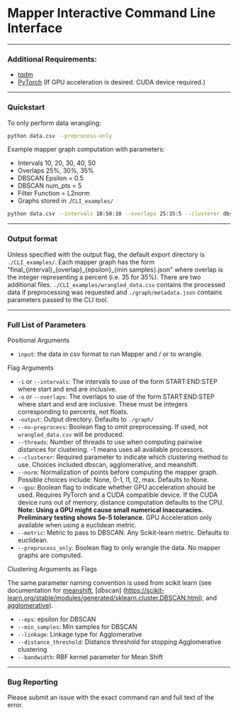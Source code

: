 # Mapper Interactive Command Line Interface

---

### Additional Requirements:

* [tqdm](https://github.com/tqdm/tqdm)
* [PyTorch](https://pytorch.org/) (If GPU acceleration is desired. CUDA device required.)

---

### Quickstart

To only perform data wrangling:

```bash
python data.csv --preprocess-only
```

Example mapper graph computation with parameters:

* Intervals 10, 20, 30, 40, 50
* Overlaps 25%, 30%, 35%
* DBSCAN Epsilon = 0.5
* DBSCAN num_pts = 5
* Filter Function = L2norm
* Graphs stored in ./`CLI_examples/`

```bash
python data.csv --intervals 10:50:10 --overlaps 25:35:5 --clusterer dbscan --eps 0.5 --num_pts 5 --filter l2norm --output ./CLI_examples
```

---

### Output format

Unless specified with the output flag, the default export directory is `./CLI_examples/`. Each mapper graph has the form "final\_{interval}\_{overlap}\_{epsilon}\_{min samples}.json" where overlap is the integer representing a percent (i.e. 35 for 35%). There are two additional files. `./CLI_examples/wrangled_data.csv` contains the processed data if preprocessing was requested and `./graph/metadata.json` contains parameters passed to the CLI tool.

---

### Full List of Parameters

Positional Arguments

* `input`: the data in csv format to run Mapper and / or to wrangle.

Flag Arguments

* `-i` or `--intervals`: The intervals to use of the form START:END:STEP where start and end are inclusive.
* `-o` or `--overlaps`: The overlaps to use of the form START:END:STEP where start and end are inclusive. These must be integers corresponding to percents, not floats.
* `-output`: Output directory. Defaults to `./graph/`
* `--no-preprocess`: Boolean flag to omit preprocessing. If used, not `wrangled_data.csv` will be produced.
* `--threads`: Number of threads to use when computing pairwise distances for clustering. -1 means uses all available processors.
* `--clusterer`: Required parameter to indicate which clustering method to use. Choices included dbscan, agglomerative, and meanshift.
* `--norm`: Normalization of points before computing the mapper graph. Possible choices include: None, 0-1, l1, l2, max. Defaults to None.
* `--gpu`: Boolean flag to indicate whether GPU acceleration should be used. Requires PyTorch and a CUDA compatible device. If the CUDA device runs out of memory, distance computation defaults to the CPU. **Note: Using a GPU might cause small numerical inaccuracies. Preliminary testing shows 5e-5 tolerance.** GPU Acceleration only available when using a euclidean metric.
* `--metric`: Metric to pass to DBSCAN. Any Scikit-learn metric. Defaults to euclidean.
* `--preprocess_only`: Boolean flag to only wrangle the data. No mapper graphs are computed.


Clustering Arguments as Flags


The same parameter naming convention is used from scikit learn (see documentation for [meanshift](https://scikit-learn.org/stable/modules/generated/sklearn.cluster.MeanShift.html), [dbscan] (https://scikit-learn.org/stable/modules/generated/sklearn.cluster.DBSCAN.html), and [agglomerative](https://scikit-learn.org/stable/modules/generated/sklearn.cluster.AgglomerativeClustering.html)).

* `--eps`: epsilon for DBSCAN
* `--min_samples`: Min samples for DBSCAN
* `--linkage`: Linkage type for Agglomerative
* `--distance_threshold`: Distance threshold for stopping Agglomerative clustering
* `--bandwidth`: RBF kernel parameter for Mean Shift


----

### Bug Reporting

Please submit an issue with the exact command ran and full text of the error.
